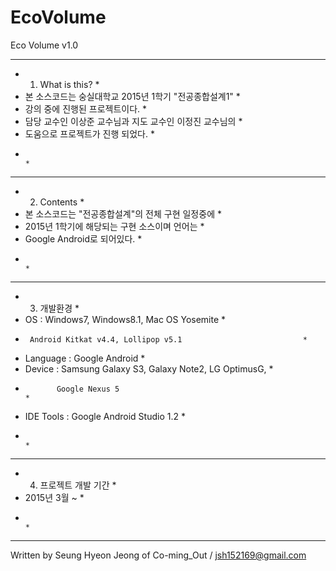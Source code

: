 # EcoVolume
Eco Volume v1.0
*****************************************************************
* 1. What is this?						                                    *
* 본 소스코드는 숭실대학교 2015년 1학기 "전공종합설계1"       	*
* 강의 중에 진행된 프로젝트이다.			                        	*
* 담당 교수인 이상준 교수님과 지도 교수인 이정진 교수님의	      * 
* 도움으로 프로젝트가 진행 되었다.				                      *
* 							                                              	*
*****************************************************************
* 2. Contents						                                      	*
* 본 소스코드는 "전공종합설계"의 전체 구현 일정중에	          	*
* 2015년 1학기에 해당되는 구현 소스이며 언어는 	            		*
* Google Android로 되어있다.				                          	*
* 							                                              	*
*****************************************************************
* 3. 개발환경							                                      *
* OS : Windows7, Windows8.1, Mac OS Yosemite		              	*
*      Android Kitkat v4.4, Lollipop v5.1		                  	*
* Language : Google Android				                            	*
* Device : Samsung Galaxy S3, Galaxy Note2, LG OptimusG,      	*
*	         Google Nexus 5				                                    	*
* IDE Tools : Google Android Studio 1.2			                  	*
* 							                                              	*
*****************************************************************
* 4. 프로젝트 개발 기간						                              *
* 2015년 3월 ~          					                              *
* 							                                              	*
*****************************************************************
Written by Seung Hyeon Jeong of Co-ming_Out / jsh152169@gmail.com
